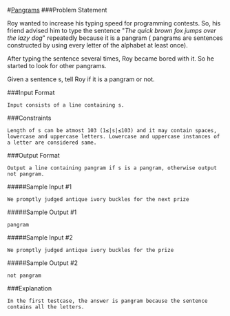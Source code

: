 #[Pangrams](https://www.hackerrank.com/challenges/pangrams/copy-from/10449446)
###Problem Statement

Roy wanted to increase his typing speed for programming contests. So, his friend advised him to type the sentence "*The quick brown fox jumps over the lazy dog*" repeatedly because it is a pangram ( pangrams are sentences constructed by using every letter of the alphabet at least once).

After typing the sentence several times, Roy became bored with it. So he started to look for other pangrams.

Given a sentence s, tell Roy if it is a pangram or not.

###Input Format
```shell
Input consists of a line containing s.
```
###Constraints 
```shell
Length of s can be atmost 103 (1≤|s|≤103) and it may contain spaces, lowercase and uppercase letters. Lowercase and uppercase instances of a letter are considered same.
```
###Output Format
```shell
Output a line containing pangram if s is a pangram, otherwise output not pangram.
```
#####Sample Input #1
```shell
We promptly judged antique ivory buckles for the next prize    
```
#####Sample Output #1
```shell
pangram
```
#####Sample Input #2
```shell
We promptly judged antique ivory buckles for the prize    
```
#####Sample Output #2
```shell
not pangram
```
###Explanation
```shell
In the first testcase, the answer is pangram because the sentence contains all the letters.
```
